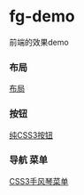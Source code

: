 # fg-demo
前端的效果demo

### 布局

[布局](http://youbookee.com/fg-demo/position.html)

### 按钮

[纯CSS3按钮](http://youbookee.com/fg-demo/button.html)

### 导航 菜单

[CSS3手风琴菜单](http://youbookee.com/fg-demo/nav/menu.html)

